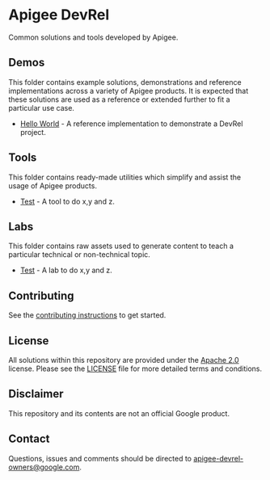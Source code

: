 # Apigee DevRel

Common solutions and tools developed by Apigee.

## Demos

This folder contains example solutions, demonstrations and reference
implementations across a variety of Apigee products. It is expected that these
solutions are used as a reference or extended further to fit a particular use
case.

*   [Hello World](demos/hello-world) - A reference implementation to demonstrate 
a DevRel project.

## Tools

This folder contains ready-made utilities which simplify and assist the usage of
Apigee products.

*   [Test](tools/test) - A tool to do x,y and z.

## Labs

This folder contains raw assets used to generate content to teach a particular
technical or non-technical topic.

*   [Test](labs/test) - A lab to do x,y and z.

## Contributing

See the [contributing instructions](/CONTRIBUTING.md) to get started.

## License

All solutions within this repository are provided under the [Apache
2.0](https://www.apache.org/licenses/LICENSE-2.0) license. Please see the
[LICENSE](/LICENSE) file for more detailed terms and conditions.

## Disclaimer

This repository and its contents are not an official Google product.

## Contact

Questions, issues and comments should be directed to
[apigee-devrel-owners@google.com](mailto:apigee-devrel-owners@google.com).
